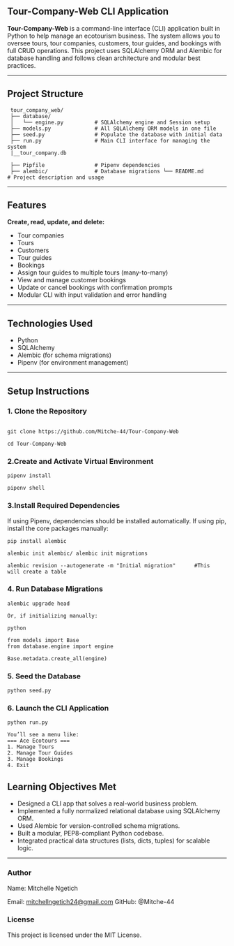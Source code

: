 
##  Tour-Company-Web CLI Application

**Tour-Company-Web** is a command-line interface (CLI) application built in Python to help manage an ecotourism business. The system allows you to oversee tours, tour companies, customers, tour guides, and bookings with full CRUD operations. This project uses SQLAlchemy ORM and Alembic for database handling and follows clean architecture and modular best practices.

---

##  Project Structure

```
 tour_company_web/
 ├── database/
 │   └── engine.py          # SQLAlchemy engine and Session setup
 ├── models.py              # All SQLAlchemy ORM models in one file
 ├── seed.py                # Populate the database with initial data
 ├── run.py                 # Main CLI interface for managing the system
 |__tour_company.db
 
 ├── Pipfile                # Pipenv dependencies
 ├── alembic/               # Database migrations └── README.md              # Project description and usage

````

---

##  Features

  **Create, read, update, and delete:**
  - Tour companies
  - Tours
  - Customers
  - Tour guides
  - Bookings
  - Assign tour guides to multiple tours (many-to-many)
  - View and manage customer bookings
  - Update or cancel bookings with confirmation prompts
  - Modular CLI with input validation and error handling

---

##  Technologies Used

- Python
- SQLAlchemy
- Alembic (for schema migrations)
- Pipenv (for environment management)

---

##  Setup Instructions

### 1. Clone the Repository
```

git clone https://github.com/Mitche-44/Tour-Company-Web

cd Tour-Company-Web
```
### 2.Create and Activate Virtual Environment
```
pipenv install

pipenv shell
```
### 3.Install Required Dependencies
If using Pipenv, dependencies should be installed automatically.
If using pip, install the core packages manually:

```
pip install alembic

alembic init alembic/ alembic init migrations

alembic revision --autogenerate -m "Initial migration"      #This  will create a table

```
### 4. Run Database Migrations
```
alembic upgrade head

Or, if initializing manually:

python

from models import Base
from database.engine import engine

Base.metadata.create_all(engine)
```

### 5. Seed the Database 
```
python seed.py
```

### 6. Launch the CLI Application

```
python run.py

You’ll see a menu like:
=== Ace Ecotours ===
1. Manage Tours
2. Manage Tour Guides
3. Manage Bookings
4. Exit
```

## Learning Objectives Met

* Designed a CLI app that solves a real-world business problem.
* Implemented a fully normalized relational database using SQLAlchemy ORM.
* Used Alembic for version-controlled schema migrations.
* Built a modular, PEP8-compliant Python codebase.
* Integrated practical data structures (lists, dicts, tuples) for scalable logic.

---
### Author
Name: Mitchelle Ngetich

Email: mitchellngetich24@gmail.com
GitHub: @Mitche-44

### License
This project is licensed under the MIT License.
